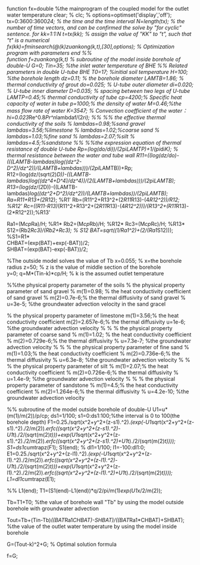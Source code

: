 function fx=double %the mainprogram of the coupled model for the outlet water temperature 
clear;  %
clc;  %
options=optimset('display','off');
tx=0:3600:3600*24;  % the time and the time interval
N=length(tx);  %  the number of time vectors, and can be confirmed the solve by "for cyclic" sentence.
for kk=1:1:N
t=tx(kk);  %  assign the value of "KK" to "t", such that "t" is a numerical  
fx(kk)=fminsearch(@(k)zuankong(k,t),[30],options); % Optimization program with parameters
end
%%  
function f=zuankong(k,t) % subroutine of the  model inside borehole of double-U 
G=0;
Tin=35; %the inlet water temperature of BHE
%% Related parameters in double U-tube BHE
T0=17; %initial soil temperature 
H=100; %the borehole length
dz=0.11; % the borehole diameter
LAMTB=1.86;   %  thermal conductivity of grout
do=0.025;      % U-tube outer diameter
di=0.020;      % U-tube inner diameter
D=0.035;          % spacing between two legs of U-tube
LAMTP=0.45;%  thermal conductivity of tube
cp=4200;% Specific heat capacity of water in tube
p=1000;% the density of water
M=0.46;%the mass flow rate of water
K=3547; % Convection coefficient of the water：hi=0.023*Re^0.8*Pr^n*lambdaf/(2*ri);
%%
%%  the effective thermal conductivity of the soils
% lambdas=0.98;%sand gravel
lambdas=3.56;%limestone
% lambdas=1.02;%coarse sand
% lambdas=1.03;%fine sand
% lambdas=2.07;%silt
% lambdas=4.5;%sandstone
%%
%%the expression equation of thermal resistance of double U-tube 
Rp=(log(do/di))/(2*pi*LAMTP)+1/(pi*di*K);       % thermal resistance between the water and tube wall
R11=((log(dz/do)-(((LAMTB-lambdas)*log((dz^2-D^2)/dz^2))/(LAMTB+lambdas)))/(2*pi*LAMTB))+Rp;      
R12=(log(dz/(sqrt(2)*D))-((LAMTB-lambdas)*log((dz^4+D^4)/dz^4))/(2*(LAMTB+lambdas)))/(2*pi*LAMTB);   
R13=(log(dz/(2*D))-((LAMTB-lambdas)*log((dz^2+D^2)/dz^2))/(LAMTB+lambdas))/(2*pi*LAMTB);        
Ra=R11+R13+(2*R12);  %R1'
Rb=(R11^2+R13^2+(2*R11*R13)-(4*R12^2))/R12;  %R12'
Rc=((R11-R13)*(R11^2+R13^2+(2*R11*R13)-(4*R12^2)))/(R13^2+(R11*R13)-(2*R12^2));%R13'

Ra1=(M*cp*Ra)/H;      %R1*
Rb2=(M*cp*Rb)/H;     %R12*
Rc3=(M*cp*Rc)/H;    %R13*
S12=(Rb2*Rc3)/(Rb2+Rc3); % S12
     BAT=sqrt((1/Ra1^2)+(2/(Ra1*S12)));   %S1=R1*     
CHBAT=(exp(BAT)+exp(-BAT))/2;          
SHBAT=(exp(BAT)-exp(-BAT))/2;


%The outside model solves the value of Tb
x=0.055;    % x=the borehole radius 
z=50;  % z is the value of middle section of the borehole  
y=0;
q=M*(Tin-k)*cp/H;  % k is the assumed outlet temperature 

%%the physical property parameter of the soils
%  the physical property parameter of sand gravel
% m(1)=0.98; % the heat conductivity coefficient of sand gravel
% m(2)=0.7e-6;% the thermal diffusivity of sand gravel
% u=3e-5; %the groundwater advection velocity in the sand gracel

%  the physical property parameter of limestone
m(1)=3.56;% the heat conductivity coefficient
m(2)=2.657e-6;% the thermal diffusivity
u=1e-6; %the groundwater advection velocity
%
% % the physical property parameter of coarse sand
% m(1)=1.02; % the heat conductivity coefficient
% m(2)=0.729e-6;% the thermal diffusivity
% u=7.3e-7; %the groundwater advection velocity
% 
% % the physical property parameter of fine sand
% m(1)=1.03;% the heat conductivity coefficient
% m(2)=0.736e-6;% the thermal diffusivity
% u=6.3e-8; %the groundwater advection velocity
% 
% % the physical property parameter of silt
% m(1)=2.07;% the heat conductivity coefficient
% m(2)=0.726e-6;% the thermal diffusivity
% u=1.4e-9; %the groundwater advection velocity
% 
% % the physical property parameter of sandstone
% m(1)=4.5;% the heat conductivity coefficient
% m(2)=1.264e-6;% the thermal diffusivity
% u=4.2e-10; %the groundwater advection velocity

%% subroutine of the  model outside borehole of double-U 
U1=u*(m(1)/m(2))/p/cp;
ds1=1/100;
s1=0:ds1:100;%the interval is 0 to 100(the borehole depth)
F1=0.25./sqrt(x^2+y^2+(z-s1).^2).*(exp(-U1*sqrt(x^2+y^2+(z-s1).^2)./2/m(2)).*erfc((sqrt(x^2+y^2+(z-s1).^2)-U1*t)./2/(sqrt(m(2)*t)))+exp(U1*sqrt(x^2+y^2+(z-s1).^2)./2/m(2)).*erfc((sqrt(x^2+y^2+(z-s1).^2)+U1*t)./2/(sqrt(m(2)*t))));
S1=ds1*cumtrapz(F1);
S1(end);
% 
dl1=1/100;
l1=-100:dl1:0;
E1=0.25./sqrt(x^2+y^2+(z-l1).^2).*(exp(-U1*sqrt(x^2+y^2+(z-l1).^2)./2/m(2)).*erfc((sqrt(x^2+y^2+(z-l1).^2)-U1*t)./2/(sqrt(m(2)*t)))+exp(U1*sqrt(x^2+y^2+(z-l1).^2)./2/m(2)).*erfc((sqrt(x^2+y^2+(z-l1).^2)+U1*t)./2/(sqrt(m(2)*t))));
L1=dl1*cumtrapz(E1);

%% 
L1(end);
T1=(S1(end)-L1(end))*q/2/pi/m(1)*exp(U1*x/2/m(2));

Tb=T1+T0; %the value of borehole wall "Tb" by using the model outside borehole with groundwater advection

Tout=Tb+(Tin-Tb)*((BAT*Ra1*CHBAT)-SHBAT)/((BAT*Ra1*CHBAT)+SHBAT); %the value of the outlet water temperature by using the model inside borehole

G=(Tout-k)^2+G; % Optimal solution formula

f=G; 
